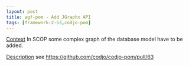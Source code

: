 ```yaml
---
layout: post
title: agf-pom - Add JGraphx API
tags: [framework-2-53,codjo-pom]
---
```

<u>Context</u>
In SCOP some complex graph of the database model have to be added.

<u>Description</u>
see https://github.com/codjo/codjo-pom/pull/63
